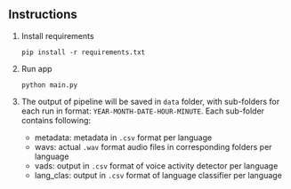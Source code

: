 ## Instructions

1. Install requirements 
   ```
   pip install -r requirements.txt
   ```
   
2. Run app 
   ```
   python main.py
   ```

3. The output of pipeline will be saved in `data` folder, 
with sub-folders for each run in format: `YEAR-MONTH-DATE-HOUR-MINUTE`. Each sub-folder contains following:   
   * metadata: metadata in `.csv` format per language
   * wavs: actual `.wav` format audio files in corresponding folders per language
   * vads: output in `.csv` format of voice activity detector per language
   * lang_clas: output in `.csv` format of language classifier per language
